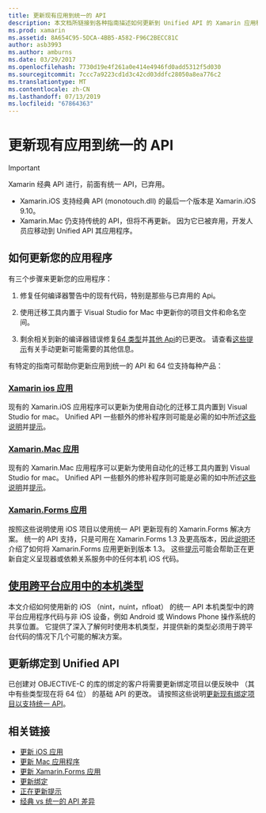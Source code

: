 ```yaml
---
title: 更新现有应用到统一的 API
description: 本文档所链接到各种指南描述如何更新到 Unified API 的 Xamarin 应用程序。 它讨论了 Xamarin.iOS 应用，Xamarin.Mac 应用。 Xamarin.Forms 应用，在跨平台应用和绑定项目中的本机类型。
ms.prod: xamarin
ms.assetid: 8A654C95-5DCA-4BB5-A582-F96C2BECC81C
author: asb3993
ms.author: amburns
ms.date: 03/29/2017
ms.openlocfilehash: 7730d19e4f261a0e414e4946fd0add5312f5d030
ms.sourcegitcommit: 7ccc7a9223cd1d3c42cd03ddfc28050a8ea776c2
ms.translationtype: MT
ms.contentlocale: zh-CN
ms.lasthandoff: 07/13/2019
ms.locfileid: "67864363"
---
```

# <a name="updating-existing-apps-to-the-unified-api"></a>更新现有应用到统一的 API

> [!IMPORTANT]
> Xamarin 经典 API 进行，前面有统一 API，已弃用。
> - Xamarin.iOS 支持经典 API (monotouch.dll) 的最后一个版本是 Xamarin.iOS 9.10。
> - Xamarin.Mac 仍支持传统的 API，但将不再更新。 因为它已被弃用，开发人员应移动到 Unified API 其应用程序。

## <a name="how-to-update-your-apps"></a>如何更新您的应用程序

有三个步骤来更新您的应用程序：

1. 修复任何编译器警告中的现有代码，特别是那些与已弃用的 Api。

2. 使用迁移工具内置于 Visual Studio for Mac 中更新你的项目文件和命名空间。

3. 剩余相关到新的编译器错误修复[64 类型](~/cross-platform/macios/nativetypes.md)并[其他 Api](~/cross-platform/macios/unified/overview.md#deprecated-typos)的已更改。 请查看[这些提示](~/cross-platform/macios/unified/updating-tips.md)有关手动更新可能需要的其他信息。

有特定的指南可帮助你更新应用到统一的 API 和 64 位支持每种产品：

### <a name="xamarinios-appscross-platformmaciosunifiedupdating-ios-appsmd"></a>[Xamarin ios 应用](~/cross-platform/macios/unified/updating-ios-apps.md)

现有的 Xamarin.iOS 应用程序可以更新为使用自动化的迁移工具内置到 Visual Studio for mac。 Unified API 一些额外的修补程序则可能是必需的如中所述[这些说明](~/cross-platform/macios/unified/updating-ios-apps.md)并[提示](~/cross-platform/macios/unified/updating-tips.md)。

### <a name="xamarinmac-appscross-platformmaciosunifiedupdating-mac-appsmd"></a>[Xamarin.Mac 应用](~/cross-platform/macios/unified/updating-mac-apps.md)

现有的 Xamarin.Mac 应用程序可以更新为使用自动化的迁移工具内置到 Visual Studio for mac。 Unified API 一些额外的修补程序则可能是必需的如中所述[这些说明](~/cross-platform/macios/unified/updating-mac-apps.md)并[提示](~/cross-platform/macios/unified/updating-tips.md)。

### <a name="xamarinforms-appscross-platformmaciosunifiedupdating-xamarin-forms-appsmd"></a>[Xamarin.Forms 应用](~/cross-platform/macios/unified/updating-xamarin-forms-apps.md)

按照这些说明使用 iOS 项目以使用统一 API 更新现有的 Xamarin.Forms 解决方案。 统一的 API 支持，只是可用在 Xamarin.Forms 1.3 及更高版本，因此[说明](~/cross-platform/macios/unified/updating-xamarin-forms-apps.md)还介绍了如何将 Xamarin.Forms 应用更新到版本 1.3。 这些[提示](~/cross-platform/macios/unified/updating-tips.md)可能会帮助正在更新自定义呈现器或依赖关系服务中的任何本机 iOS 代码。

## <a name="working-with-native-types-in-cross-platform-appscross-platformmaciosnativetypesmd"></a>[使用跨平台应用中的本机类型](~/cross-platform/macios/nativetypes.md)

本文介绍如何使用新的 iOS （nint，nuint，nfloat） 的统一 API 本机类型中的跨平台应用程序代码与非 iOS 设备，例如 Android 或 Windows Phone 操作系统的共享位置。 它提供了深入了解何时使用本机类型，并提供新的类型必须用于跨平台代码的情况下几个可能的解决方案。

## <a name="update-bindings-to-the-unified-api"></a>更新绑定到 Unified API

已创建对 OBJECTIVE-C 的库的绑定的客户将需要更新绑定项目以便反映中 （其中有些类型现在将 64 位） 的基础 API 的更改。
请按照这些说明[更新现有绑定项目以支持统一 API](~/cross-platform/macios/unified/update-binding.md)。

## <a name="related-links"></a>相关链接

- [更新 iOS 应用](~/cross-platform/macios/unified/updating-ios-apps.md)
- [更新 Mac 应用程序](~/cross-platform/macios/unified/updating-mac-apps.md)
- [更新 Xamarin.Forms 应用](~/cross-platform/macios/unified/updating-xamarin-forms-apps.md)
- [更新绑定](~/cross-platform/macios/unified/update-binding.md)
- [正在更新提示](~/cross-platform/macios/unified/updating-tips.md)
- [经典 vs 统一的 API 差异](https://developer.xamarin.com/releases/ios/api_changes/classic-vs-unified-8.6.0/)
